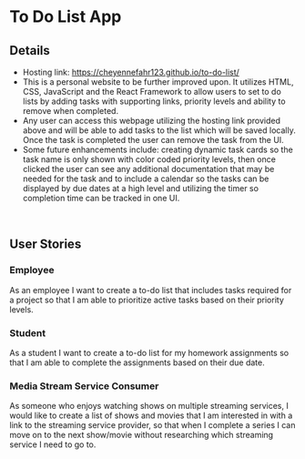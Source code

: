 # To Do List App
## Details 
* Hosting link: https://cheyennefahr123.github.io/to-do-list/
* This is a personal website to be further improved upon. It utilizes HTML, CSS, JavaScript and the React Framework to allow users to set to do lists by adding tasks with supporting links, priority levels and ability to remove when completed.
* Any user can access this webpage utilizing the hosting link provided above and will be able to add tasks to the list which will be saved locally. Once the task is completed the user can remove the task from the UI.
* Some future enhancements include: creating dynamic task cards so the task name is only shown with color coded priority levels, then once clicked the user can see any additional documentation that may be needed for the task and to include a calendar so the tasks can be displayed by due dates at a high level and utilizing the timer so completion time can be tracked in one UI.
<br>

## User Stories
### Employee
As an employee I want to create a to-do list that includes tasks required for a project so that I am able to prioritize active tasks based on their priority levels.

### Student
As a student I want to create a to-do list for my homework assignments so that I am able to complete the assignments based on their due date.

### Media Stream Service Consumer 
As someone who enjoys watching shows on multiple streaming services, I would like to create a list of shows and movies that I am interested in with a link to the streaming service provider, so that when I complete a series I can move on to the next show/movie without researching which streaming service I need to go to. 